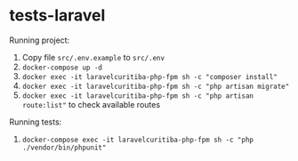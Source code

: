 # tests-laravel

Running project:

1. Copy file `src/.env.example` to `src/.env`
2. `docker-compose up -d`
3. `docker exec -it laravelcuritiba-php-fpm sh -c "composer install"`
4. `docker exec -it laravelcuritiba-php-fpm sh -c "php artisan migrate"`
5. `docker exec -it laravelcuritiba-php-fpm sh -c "php artisan route:list"` to check available routes

Running tests:
1. `docker-compose exec -it laravelcuritiba-php-fpm sh -c "php ./vendor/bin/phpunit"`
